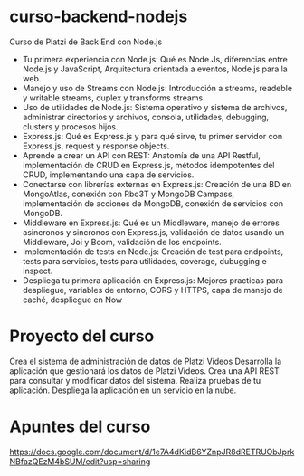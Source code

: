 # curso-backend-nodejs
Curso de Platzi de Back End con Node.js

- Tu primera experiencia con Node.js: Qué es Node.Js, diferencias entre Node.js y JavaScript, Arquitectura orientada a eventos, Node.js para la web.
- Manejo y uso de Streams con Node.js: Introducción a streams, readeble y writable streams, duplex y transforms streams.
- Uso de utilidades de Node.js: Sistema operativo y sistema de archivos, administrar directorios y archivos, consola, utilidades, debugging, clusters y procesos hijos.
- Express.js: Qué es Express.js y para qué sirve, tu primer servidor con Express.js, request y response objects.
- Aprende a crear un API con REST: Anatomía de una API Restful, implementación de CRUD en Express.js, métodos idempotentes del CRUD, implementando una capa de servicios.
- Conectarse con librerías externas en Express.js: Creación de una BD en MongoAtlas, conexión con Rbo3T y MongoDB Campass, implementación de acciones de MongoDB, conexión de servicios con MongoDB.
- Middleware en Express.js: Qué es un Middleware, manejo de errores asincronos y sincronos con Express.js, validación de datos usando un Middleware, Joi y Boom, validación de los endpoints.
- Implementación de tests en Node.js: Creación de test para endpoints, tests para servicios, tests para utilidades, coverage, dubugging e inspect.
- Despliega tu primera aplicación en Express.js: Mejores practicas para despliegue, variables de entorno, CORS y HTTPS, capa de manejo de caché, despliegue en Now

# Proyecto del curso
Crea el sistema de administración de datos de Platzi Videos
Desarrolla la aplicación que gestionará los datos de Platzi Videos. Crea una API REST para consultar y modificar datos del sistema. Realiza pruebas de tu aplicación. Despliega la aplicación en un servicio en la nube.

# Apuntes del curso
https://docs.google.com/document/d/1e7A4dKidB6YZnpJR8dRETRUObJprkNBfazQEzM4bSUM/edit?usp=sharing
